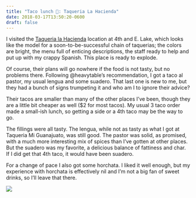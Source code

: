 ```yaml
---
title: "Taco lunch 🌮: Taqueria La Hacienda"
date: 2018-03-17T13:50:20-0600
draft: false
---
```






I visited the [Taqueria la Hacienda](http://taqueriaslahacienda.com/LaHacienda/) location at 4th and E. Lake, which looks like the model for a soon-to-be-successful chain of taquerias; the colors are bright, the menu full of enticing descriptions, the staff ready to help and put up with my crappy Spanish. This place is ready to explode.

Of course, their plans will go nowhere if the food is not tasty, but no problems there. Following @heavytable’s recommendation, I got a taco al pastor, my usual lengua and some suadero. That last one is new to me, but they had a bunch of signs trumpeting it and who am I to ignore their advice?

Their tacos are smaller than many of the other places I’ve been, though they are a little bit cheaper as well ($2 for most tacos). My usual 3 taco order made a small-ish lunch, so getting a side or a 4th taco may be the way to go.

The fillings were all tasty. The lengua, while not as tasty as what I got at Taqueria Mi Guanajuato, was still good. The pastor was solid, as promised, with a much more interesting mix of spices than I’ve gotten at other places. But the suadero was my favorite, a delicious balance of fattiness and char. If I did get that 4th taco, it would have been suadero.

For a change of pace I also got some horchata. I liked it well enough, but my experience with horchata is effectively nil and I’m not a big fan of sweet drinks, so I’ll leave that there.

![](/images/2018/a7b01c83b0.jpg)



